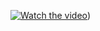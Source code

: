 [![Watch the video](https://drive.google.com/file/d/1qyFFX6XDRVGFd_ujhyoCWaz7qWUMXORx/view?usp=sharing/maxresdefault.jpg)](https://drive.google.com/file/d/1qyFFX6XDRVGFd_ujhyoCWaz7qWUMXORx/view?usp=sharing))

